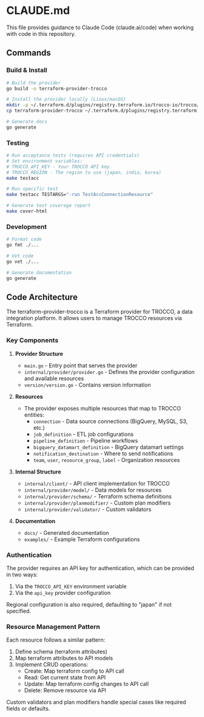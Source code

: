 # CLAUDE.md

This file provides guidance to Claude Code (claude.ai/code) when working with code in this repository.

## Commands

### Build & Install

```bash
# Build the provider
go build -o terraform-provider-trocco

# Install the provider locally (Linux/macOS)
mkdir -p ~/.terraform.d/plugins/registry.terraform.io/trocco-io/trocco/[version]/[platform]/
cp terraform-provider-trocco ~/.terraform.d/plugins/registry.terraform.io/trocco-io/trocco/[version]/[platform]/

# Generate docs
go generate
```

### Testing

```bash
# Run acceptance tests (requires API credentials)
# Set environment variables:
# TROCCO_API_KEY - Your TROCCO API key
# TROCCO_REGION - The region to use (japan, india, korea)
make testacc

# Run specific test
make testacc TESTARGS="-run TestAccConnectionResource"

# Generate test coverage report
make cover-html
```

### Development

```bash
# Format code
go fmt ./...

# Vet code
go vet ./...

# Generate documentation
go generate
```

## Code Architecture

The terraform-provider-trocco is a Terraform provider for TROCCO, a data integration platform. It allows users to manage TROCCO resources via Terraform.

### Key Components

1. **Provider Structure**
   - `main.go` - Entry point that serves the provider
   - `internal/provider/provider.go` - Defines the provider configuration and available resources
   - `version/version.go` - Contains version information

2. **Resources**
   - The provider exposes multiple resources that map to TROCCO entities:
     - `connection` - Data source connections (BigQuery, MySQL, S3, etc.)
     - `job_definition` - ETL job configurations
     - `pipeline_definition` - Pipeline workflows
     - `bigquery_datamart_definition` - BigQuery datamart settings
     - `notification_destination` - Where to send notifications
     - `team`, `user`, `resource_group`, `label` - Organization resources

3. **Internal Structure**
   - `internal/client/` - API client implementation for TROCCO
   - `internal/provider/model/` - Data models for resources
   - `internal/provider/schema/` - Terraform schema definitions
   - `internal/provider/planmodifier/` - Custom plan modifiers
   - `internal/provider/validator/` - Custom validators

4. **Documentation**
   - `docs/` - Generated documentation
   - `examples/` - Example Terraform configurations

### Authentication

The provider requires an API key for authentication, which can be provided in two ways:
1. Via the `TROCCO_API_KEY` environment variable
2. Via the `api_key` provider configuration

Regional configuration is also required, defaulting to "japan" if not specified.

### Resource Management Pattern

Each resource follows a similar pattern:
1. Define schema (terraform attributes)
2. Map terraform attributes to API models
3. Implement CRUD operations:
   - Create: Map terraform config to API call
   - Read: Get current state from API
   - Update: Map terraform config changes to API call 
   - Delete: Remove resource via API

Custom validators and plan modifiers handle special cases like required fields or defaults.